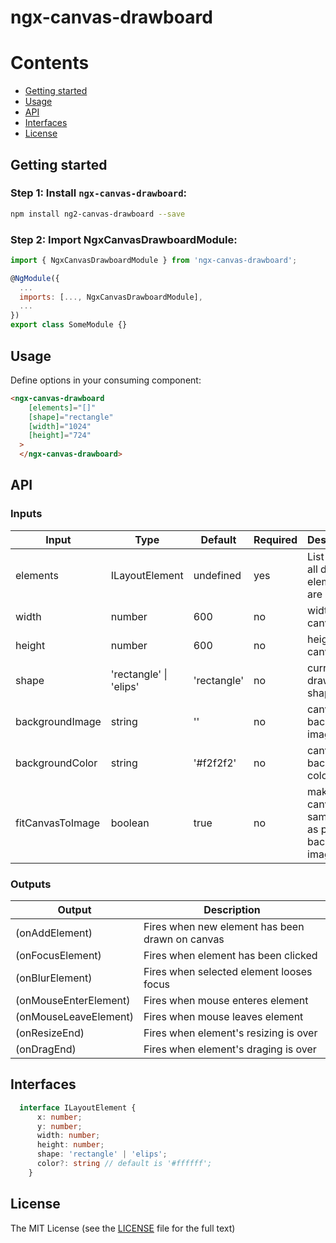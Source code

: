 # ngx-canvas-drawboard

Contents
========
- [Getting started](#getting-started)
- [Usage](#usage)
- [API](#api)
- [Interfaces](#interfaces)
- [License](#license)

## Getting started
### Step 1: Install `ngx-canvas-drawboard`:

```bash
npm install ng2-canvas-drawboard --save
```

### Step 2: Import NgxCanvasDrawboardModule:
```js
import { NgxCanvasDrawboardModule } from 'ngx-canvas-drawboard';

@NgModule({
  ...
  imports: [..., NgxCanvasDrawboardModule],
  ...
})
export class SomeModule {}
```

## Usage
Define options in your consuming component:
```html
<ngx-canvas-drawboard
    [elements]="[]"
    [shape]="rectangle"
    [width]="1024"
    [height]="724"
  >
  </ngx-canvas-drawboard>
```

## API
### Inputs
| Input  | Type | Default | Required | Description |
| ------------- | ------------- | ------------- | ------------- | ------------- |
| elements | ILayoutElement | undefined | yes | List where all drawn elements are stored |
| width | number | 600 | no | width of canvas |
| height | number | 600 | no | height of canvas |
| shape | 'rectangle' \| 'elips' | 'rectangle' | no | current drawing shape |
| backgroundImage | string | '' | no | canvas background image |
| backgroundColor | string | '#f2f2f2' | no | canvas background color |
| fitCanvasToImage | boolean | true | no | makes canvas the same size as provided background image |

### Outputs
| Output  | Description |
| ------------- | ------------- |
| (onAddElement)  | Fires when new element has been drawn on canvas |
| (onFocusElement)  | Fires when element has been clicked |
| (onBlurElement)  | Fires when selected element looses focus |
| (onMouseEnterElement)  | Fires when mouse enteres element |
| (onMouseLeaveElement)  | Fires when mouse leaves element |
| (onResizeEnd)  | Fires when element's resizing is over |
| (onDragEnd)  | Fires when element's draging is over |


## Interfaces
```ts
  interface ILayoutElement {
      x: number;
      y: number;
      width: number;
      height: number;
      shape: 'rectangle' | 'elips';
      color?: string // default is '#ffffff';
    }
```

## License

The MIT License (see the [LICENSE](https://github.com/andrew1931/ngx-canvas-drawboard/blob/main/LICENSE) file for the full
text)

